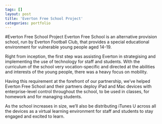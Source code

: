 ```yaml
---
tags: []
layout: post
title: 'Everton Free School Project'
categories: portfolio
---
```

#Everton Free School Project
Everton Free School is an alternative provision school, run by Everton Football Club, that provides a special educational environment for vulnerable young people aged 14-19.

Right from inception, the first step was assisting Everton in strategising and implementing the use of technology for staff and students. With the curriculum of the school very vocation-specific and directed at the abilities and interests of the young people, there was a heavy focus on mobility.

Having this requirement at the forefront of our partnership, we’ve helped Everton Free School and their partners deploy iPad and Mac devices with enterprise-level control throughout the school, to be used in classes, for homework and for managing students.

As the school increases in size, we’ll also be distributing iTunes U across all the devices as a virtual learning environment for staff and students to stay engaged and excited to learn.
